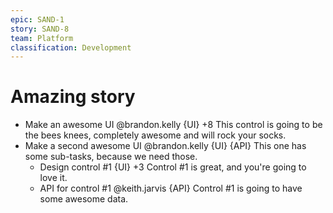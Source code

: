 ```yaml
---
epic: SAND-1
story: SAND-8
team: Platform
classification: Development
---
```


# Amazing story

- Make an awesome UI @brandon.kelly {UI} +8
  This control is going to be the bees knees, completely awesome and will rock your socks.
- Make a second awesome UI @brandon.kelly {UI} {API}
  This one has some sub-tasks, because we need those.
  - Design control #1 {UI} +3
    Control #1 is great, and you're going to love it.
  - API for control #1 @keith.jarvis {API}
    Control #1 is going to have some awesome data.
